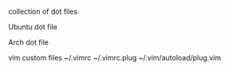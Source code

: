 collection of dot files

  Ubuntu dot file
  
  Arch dot file
  
  vim custom files
    ~/.vimrc
    ~/.vimrc.plug
    ~/.vim/autoload/plug.vim
    
    
